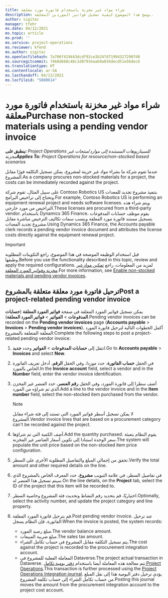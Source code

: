 ```yaml
---
title: شراء مواد غير مخزنة باستخدام فاتورة مورد معلقة
description: يوضح هذا الموضوع كيفية تسجيل فواتير الموردين المعلقة.
author: sigitac
manager: tfehr
ms.date: 04/12/2021
ms.topic: article
ms.prod: ''
ms.service: project-operations
ms.reviewer: kfend
ms.author: sigitac
ms.openlocfilehash: 7a706f419443dcdf92ce3b247d719943272907d0
ms.sourcegitcommit: 7468d668c48c1d87934aab9a034decd51e56dec6
ms.translationtype: HT
ms.contentlocale: ar-SA
ms.lasthandoff: 04/13/2021
ms.locfileid: "5880614"
---
```

# <a name="purchase-non-stocked-materials-using-a-pending-vendor-invoice"></a><span data-ttu-id="bdf76-103">شراء مواد غير مخزنة باستخدام فاتورة مورد معلقة</span><span class="sxs-lookup"><span data-stu-id="bdf76-103">Purchase non-stocked materials using a pending vendor invoice</span></span>

<span data-ttu-id="bdf76-104">_**ينطبق على:** Project Operations للسيناريوهات المستندة إلى موارد/منتجات غير مخزنة‬_</span><span class="sxs-lookup"><span data-stu-id="bdf76-104">_**Applies To:** Project Operations for resource/non-stocked based scenarios_</span></span>

<span data-ttu-id="bdf76-105">عندما تقوم شركة ما بشراء مواد غير خزينة لمشروع، يمكن تسجيل التكلفة فورًا مقابل المشروع.</span><span class="sxs-lookup"><span data-stu-id="bdf76-105">As a company procures non-stocked materials for a project, the costs can be immediately recorded against the project.</span></span> 

<span data-ttu-id="bdf76-106">على سبيل المثال، تقوم شركة Contoso Robotics US بتنفيذ مشروع تجديد للمعدات وتحتاج إلى تراخيص البرامج.</span><span class="sxs-lookup"><span data-stu-id="bdf76-106">For example, Contoso Robotics US is performing an equipment renewal project and needs software licenses.</span></span> <span data-ttu-id="bdf76-107">ويتم شراء هذه التراخيص من مورد خارجي.</span><span class="sxs-lookup"><span data-stu-id="bdf76-107">These licenses are procured from a third-party vendor.</span></span>  <span data-ttu-id="bdf76-108">باستخدام Dynamics 365 Finance، يقوم موظف حسابات المدفوعات بتسجيل مستند فاتورة مورد المعلقة وينسب سمات تكاليف الترخيص مباشرة مقابل مشروع تجديد المعدات.</span><span class="sxs-lookup"><span data-stu-id="bdf76-108">Using Dynamics 365 Finance, the Accounts payable clerk records a pending vendor invoice document and attributes the license costs directly against the equipment renewal project.</span></span> 

> [!IMPORTANT]
> <span data-ttu-id="bdf76-109">قبل استخدام الوظيفة الموضحة في هذا الموضوع، راجع التكوينات المطلوبة وطبقها.</span><span class="sxs-lookup"><span data-stu-id="bdf76-109">Before you use the functionality described in this topic, review and apply the required configurations.</span></span> <span data-ttu-id="bdf76-110">لمزيد من المعلومات، راجع [تمكين مواد غير مخزنة وفواتير المورد المعلقة](configure-materials-nonstocked.md).</span><span class="sxs-lookup"><span data-stu-id="bdf76-110">For more information, see [Enable non-stocked materials and pending vendor invoices](configure-materials-nonstocked.md).</span></span> 

## <a name="post-a-project-related-pending-vendor-invoice"></a><span data-ttu-id="bdf76-111">ترحيل فاتورة مورد معلقة متعلقة بالمشروع</span><span class="sxs-lookup"><span data-stu-id="bdf76-111">Post a project-related pending vendor invoice</span></span> 

<span data-ttu-id="bdf76-112">يمكن تسجيل فواتير المورد المعلقة في صفحة **فواتير المورد المعلقة** (**حسابات المدفوعات** > **الفواتير** > **فواتير المورد المعلقة**).</span><span class="sxs-lookup"><span data-stu-id="bdf76-112">Pending vendor invoices can be recorded on the **Pending vendor invoices** page (**Accounts payable** > **Invoices** > **Pending vendor invoices**).</span></span> <span data-ttu-id="bdf76-113">أكمل الخطوات التالية لترحيل فاتورة المورد المعلقة المتعلقة بالمشروع:</span><span class="sxs-lookup"><span data-stu-id="bdf76-113">Complete the following steps to post a project-related pending vendor invoice:</span></span>

1. <span data-ttu-id="bdf76-114">انتقل إلى **حسابات المدفوعات** > **الفواتير** وحدد **جديد**.</span><span class="sxs-lookup"><span data-stu-id="bdf76-114">Go to **Accounts payable** > **Invoices** and select **New**.</span></span> 
2. <span data-ttu-id="bdf76-115">في الحقل **حساب الفاتورة**، حدد موردا، وفي الحقل **الرقم**، أدخل تعريف الفاتورة الخاص بالمورد.</span><span class="sxs-lookup"><span data-stu-id="bdf76-115">In the **Invoice account** field, select a vendor and in the **Number** field, enter the vendor invoice identification.</span></span>
3. <span data-ttu-id="bdf76-116">أضف سطرا إلى فاتورة المورد، وفي الحقل **رقم العنصر**، حدد العنصر غير المخزن الذي تم شراؤه من المورد.</span><span class="sxs-lookup"><span data-stu-id="bdf76-116">Add a line to the vendor invoice and in the **Item number** field, select the non-stocked item purchased from the vendor.</span></span> 

    > [!NOTE]
    > <span data-ttu-id="bdf76-117">لا يمكن تسجيل أسطر فواتير المورد التي تستند إلى فئة شراء مقابل المشروع.</span><span class="sxs-lookup"><span data-stu-id="bdf76-117">Vendor invoice lines that are based on a procurement category can't be recorded against the project.</span></span> 
    
5. <span data-ttu-id="bdf76-118">أضف الكمية التي تم شراؤها.</span><span class="sxs-lookup"><span data-stu-id="bdf76-118">Add the quantity purchased.</span></span> <span data-ttu-id="bdf76-119">يقوم النظام بتعبئة سعر الوحدة استنادا إلى تكوين أسعار العناصر غير المخزنة.</span><span class="sxs-lookup"><span data-stu-id="bdf76-119">The system will populate the unit price based on the non-stocked item price configuration.</span></span> 
6. <span data-ttu-id="bdf76-120">تحقق من إجمالي المبلغ والتفاصيل المطلوبة الأخرى على السطر.</span><span class="sxs-lookup"><span data-stu-id="bdf76-120">Verify the total amount and other required details on the line.</span></span>
7. <span data-ttu-id="bdf76-121">في تفاصيل السطر، في علامة التبويب **مشروع**، حدد المعرف الخاص بالمشروع الذي سيتم تسجيل هذا العنصر له.</span><span class="sxs-lookup"><span data-stu-id="bdf76-121">On the line details, on the **Project** tab, select the ID of the project that this item will be recorded to.</span></span>
8. <span data-ttu-id="bdf76-122">اختياريًا، قم بتحديد رقم النشاط وتحديث فئة المشروع وخاصية السطر.</span><span class="sxs-lookup"><span data-stu-id="bdf76-122">Optionally, select the activity number, and update the project category and line property.</span></span>
9. <span data-ttu-id="bdf76-123">قم بترحيل فاتورة المورد المعلقة.</span><span class="sxs-lookup"><span data-stu-id="bdf76-123">Post pending vendor invoice.</span></span> <span data-ttu-id="bdf76-124">عند ترحيل الفاتورة، فإن النظام يسجل:</span><span class="sxs-lookup"><span data-stu-id="bdf76-124">When the invoice is posted, the system records:</span></span>
    
    - <span data-ttu-id="bdf76-125">مبلغ رصيد المورد.</span><span class="sxs-lookup"><span data-stu-id="bdf76-125">The vendor balance amount.</span></span>
    - <span data-ttu-id="bdf76-126">مبلغ ضريبة المبيعات.</span><span class="sxs-lookup"><span data-stu-id="bdf76-126">The sales tax amount.</span></span>
    - <span data-ttu-id="bdf76-127">يتم تسجيل التكلفة مقابل المشروع في حساب تكامل الشراء.</span><span class="sxs-lookup"><span data-stu-id="bdf76-127">The cost against the project is recorded to the procurement integration account.</span></span>
    - <span data-ttu-id="bdf76-128">المعاملة الفعلية للمشروع في Dataverse.</span><span class="sxs-lookup"><span data-stu-id="bdf76-128">The project actual transaction in Dataverse.</span></span> <span data-ttu-id="bdf76-129">تتم معالجة هذه المعاملة أيضا باستخدام [دفتر يومية تكامل Project Operations](../project-accounting/project-operations-integration-journal.md).</span><span class="sxs-lookup"><span data-stu-id="bdf76-129">This transaction is further processed using the [Project Operations Integration journal](../project-accounting/project-operations-integration-journal.md).</span></span> <span data-ttu-id="bdf76-130">يؤدي ترحيل دفتر اليومية هذا إلى نقل المبلغ من حساب تكامل الشراء إلى حساب تكلفة المشروع.</span><span class="sxs-lookup"><span data-stu-id="bdf76-130">Posting this journal moves the amount from the procurement integration account to the project cost account.</span></span>
